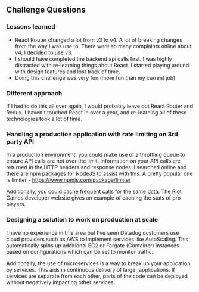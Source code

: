 ## Challenge Questions

### Lessons learned
- React Router changed a lot from v3 to v4. A lot of breaking changes from the way I was use to. There were so many complaints online about v4, I decided to use v3.
- I should have completed the backend api calls first. I was highly distracted with re-learning things about React. I started playing around with design features and lost track of time.
- Doing this challenge was very fun (more fun than my current job).

### Different approach
If I had to do this all over again, I would probably leave out React Router and Redux. I haven't touched React in over a year, and re-learning all of these technologies took a lot of time.

### Handling a production application with rate limiting on 3rd party API
In a production environment, you could make use of a throttling queue to ensure API calls are not over the limit. Information on your API calls are returned in the HTTP headers and response codes. I searched online and there are npm packages for NodeJS to assist with this. A pretty popular one is limiter - 
https://www.npmjs.com/package/limiter

Additionally, you could cache frequent calls for the same data. The Riot Games developer website gives an example of caching the stats of pro players. 

### Designing a solution to work on production at scale 
I have no experience in this area but I've seen Datadog customers use cloud providers such as AWS to implement services like AutoScaling. This automatically spins up additional EC2 or Fargate (Container) instances based on configurations which can be set to monitor traffic.

Additionally, the use of microservices is a way to break up your application by services. This aids in continuous delivery of larger applications. If services are separate from each other, parts of the code can be deployed without negatively impacting other services.
